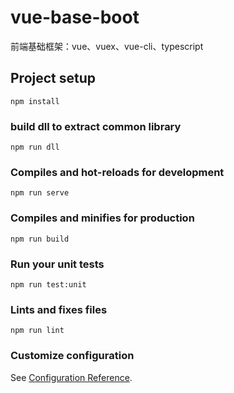# vue-base-boot
前端基础框架：vue、vuex、vue-cli、typescript

## Project setup
```
npm install
```

### build dll to extract common library
```
npm run dll
```


### Compiles and hot-reloads for development
```
npm run serve
```

### Compiles and minifies for production
```
npm run build
```

### Run your unit tests
```
npm run test:unit
```

### Lints and fixes files
```
npm run lint
```

### Customize configuration
See [Configuration Reference](https://cli.vuejs.org/config/).
